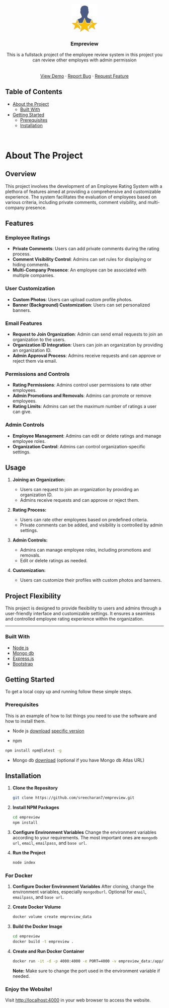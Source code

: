 
<!-- PROJECT LOGO -->
<br />
<p align="center">
  <a href="https://github.com/sreecharan7/empreview">
    <img src="./public/website/logo.png" alt="Logo" width="80">
  </a>

  <h3 align="center">Empreview</h3>

  <p align="center">
  This is a fullstack project of the employee review system in this project you can review other employes with admin permission
    <br />
    <br />
    <br />
    <a href="https://empreview.up.railway.app">View Demo</a>
    ·
    <a href="https://empreview.up.railway.app/#contact-us">Report Bug</a>
    ·
    <a href="https://empreview.up.railway.app/#contact-us">Request Feature</a>
  </p>
</p>



<!-- TABLE OF CONTENTS -->
## Table of Contents

* [About the Project](#about-the-project)
  * [Built With](#built-with)
* [Getting Started](#getting-started)
  * [Prerequisites](#prerequisites)
  * [Installation](#installation)


<br>

<!-- ABOUT THE PROJECT -->
# About The Project


## Overview

This project involves the development of an Employee Rating System with a plethora of features aimed at providing a comprehensive and customizable experience. The system facilitates the evaluation of employees based on various criteria, including private comments, comment visibility, and multi-company presence.

## Features

### Employee Ratings

- **Private Comments**: Users can add private comments during the rating process.
- **Comment Visibility Control**: Admins can set rules for displaying or hiding comments.
- **Multi-Company Presence**: An employee can be associated with multiple companies.

### User Customization

- **Custom Photos**: Users can upload custom profile photos.
- **Banner (Background) Customization**: Users can set personalized banners.

### Email Features

- **Request to Join Organization**: Admin can send email requests to join an organization to the users.
- **Organization ID Integration**: Users can join an organization by providing an organization ID.
- **Admin Approval Process**: Admins receive requests and can approve or reject them via email.

### Permissions and Controls

- **Rating Permissions**: Admins control user permissions to rate other employees.
- **Admin Promotions and Removals**: Admins can promote or remove employees.
- **Rating Limits**: Admins can set the maximum number of ratings a user can give.

### Admin Controls

- **Employee Management**: Admins can edit or delete ratings and manage employee roles.
- **Organization Control**: Admins can control organization-specific settings.

## Usage

1. **Joining an Organization:**
   - Users can request to join an organization by providing an organization ID.
   - Admins receive requests and can approve or reject them.

2. **Rating Process:**
   - Users can rate other employees based on predefined criteria.
   - Private comments can be added, and visibility is controlled by admin settings.

3. **Admin Controls:**
   - Admins can manage employee roles, including promotions and removals.
   - Edit or delete ratings as needed.

4. **Customization:**
   - Users can customize their profiles with custom photos and banners.

## Project Flexibility

This project is designed to provide flexibility to users and admins through a user-friendly interface and customizable settings. It ensures a seamless and controlled employee rating experience within the organization.

---


### Built With

* [Node js](https://nodejs.org/)
* [Mongo db](https://www.mongodb.com/)
* [Express.js](https://expressjs.com/)
* [Bootstrap](https://getbootstrap.com/)



<!-- GETTING STARTED -->
## Getting Started

To get a local copy up and running follow these simple steps.

### Prerequisites

This is an example of how to list things you need to use the software and how to install them.

* Node js
[download](https://nodejs.org/en/download/) [specific version](https://nodejs.org/dist/v20.11.0/)

* npm
```sh
npm install npm@latest -g
```
* Mongo db [download](https://www.mongodb.com/try/download/community) (optional if you have Mongo db Atlas URL)

## Installation

1. **Clone the Repository**
    ```sh
    git clone https://github.com/sreecharan7/empreview.git
    ```

2. **Install NPM Packages**
    ```sh
    cd empreview
    npm install
    ```

3. **Configure Environment Variables**
    Change the environment variables according to your requirements. The most important ones are `mongodb url`, `email`, `emailpass`, and `base url`.
4. **Run the Project**
    ```sh
    node index
    ```

### For Docker

1. **Configure Docker Environment Variables**
    After cloning, change the environment variables, especially `mongodburl`. Optional for `email`, `emailpass`, and `base url`.

2. **Create Docker Volume**
    ```sh
    docker volume create empreview_data
    ```

3. **Build the Docker Image**
    ```sh
    cd empreview
    docker build -t empreview .
    ```

4. **Create and Run Docker Container**
    ```sh
    docker run -it -d -p 4000:4000 -e PORT=4000 -v empreview_data:/app/public empreview
    ```
    **Note:** Make sure to change the port used in the environment variable if needed.


### Enjoy the Website!

Visit [http://localhost:4000](http://localhost:4000) in your web browser to access the website.
